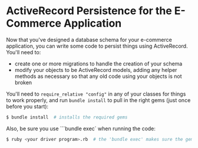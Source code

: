 ActiveRecord Persistence for the E-Commerce Application
=======================================================

Now that you've designed a database schema for your e-commerce application, you can write some code to persist things using ActiveRecord. You'll need to:

- create one or more migrations to handle the creation of your schema
- modify your objects to be ActiveRecord models, adding any helper methods as necessary so that any old code using your objects is not broken

You'll need to ```require_relative "config"``` in any of your classes for things to work properly, and run ```bundle install``` to pull in the right gems (just once before you start):

```bash
$ bundle install  # installs the required gems
```

Also, be sure you use ```bundle exec` when running the code:

```bash
$ ruby <your driver program>.rb  # the 'bundle exec' makes sure the gems are loaded
```
